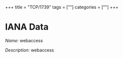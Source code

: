 +++
title = "TCP/1739"
tags = [""]
categories = [""]
+++

# IANA Data

_Name:_ webaccess

_Description:_ webaccess

